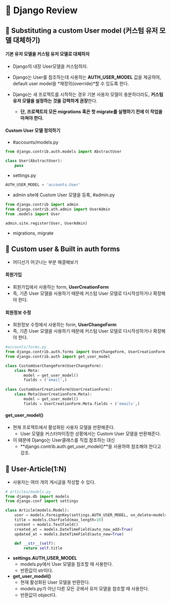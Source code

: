 # 🥔 Django Review



## 🌱 Substituting a custom User model (커스텀 유저 모델 대체하기)

#### 기본 유저 모델을 커스텀 유저 모델로 대체하자 

- Django의 내장 User모델을 커스텀하자.
- Django는 User를 참조하는데 사용하는 **AUTH_USER_MODEL** 값을 제공하여, default user model을 *재정의(override)*할 수 있도록 한다.

- Django는 새 프로젝트를 시작하는 경우 기본 사용자 모델이 충분하더라도, **커스텀 유저 모델을 설정하는 것을 강력하게 권장**한다.
  - **단, 프로젝트의 모든 migrations 혹은 첫 migrate를 실행하기 전에 이 작업을 마쳐야 한다.**



#### Custom User 모델 정의하기

- #accounts/models.py

```python
from django.contrib.auth.models import AbstractUser

class User(AbstractUser):
    pass
```

- settings.py

```python
AUTH_USER_MODEL = 'accounts.User'
```

- admin site에 Custom User 모델을 등록, #admin.py

```python
from django.contrib import admin
from django.contrib.ath.admin import UserAdmin
from .models import User

admin.site.register(User, UserAdmin)
```

- migrations, migrate



## 🌱 Custom user & Built in auth forms

- 어디선가 어긋나는 부분 해결해보기

#### 회원가입

- 회원가입에서 사용하는 form, **UserCreationForm**
- 즉, 기존 User 모델을 사용하기 때문에 커스텀 User 모델로 다시작성하거나 확장해야 한다.

#### 회원정보 수정

- 회원정보 수정에서 사용하는 form, **UserChangeForm**
- 즉, 기존 User 모델을 사용하기 때문에 커스텀 User 모델로 다시작성하거나 확장해야 한다.



```python
#accounts/forms.py
from django.contrib.auth.forms import UserChangeForm, UserCreationForm
from django.contrib.auth import get_user_model

class CustomUserChangeForm(UserChangeForm):
    class Meta:
        model = get_user_model()
        fields = ('email',)
        
class CustomUserCreationForm(UserCreationForm):
    class Meta(UserCreationForm.Meta):
        model = get_user_model()
        fields = UserCreationForm.Meta.fields + ('emails',)
```



#### get_user_model()

- 현재 프로젝트에서 활성화된 사용자 모델을 반환해준다.
  - User 모델을 커스터마이징한 상황에서는 Custom User 모델을 반환해준다.
- 이 떄문에 Django는 User클래스를 직접 참조하는 대신
  - **django.contrib.auth.get_user_model()**을 사용하여 참조해야 한다고 강조.



## 🌱 User-Article(1:N)

- 사용자는 여러 개의 게시글을 작성할 수 있다.

```python
# articles/models.py
from django.db import models
from django.conf import settings

class Article(models.Model):
    user = models.ForeignKey(settings.AUTH_USER_MODEL, on_delete=models.CASCADE)
    title = models.CharField(max_length=10)
    content = models.TextField()
    created_at = models.DateTimeField(auto_now_add=True)
    updated_at = models.DateTimeField(auto_now=True)
    
    def __str__(self):
        return self.title
```

- **settings.AUTH_USER_MODEL**
  - models.py에서 User 모델을 참조할 때 사용한다.
  - 반환값이 str이다.
- **get_user_model()**
  - 현재 활성화된 User 모델을 반환한다.
  - models.py가 아닌 다른 모든 곳에서 유저 모델을 참조할 때 사용한다.
  - 반환값이 object다.
